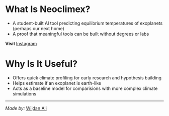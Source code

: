 # What Is Neoclimex?
<ul>
  <li>A student-built Al tool predicting equilibrium temperatures of exoplanets (perhaps our next home)</li>
  <li>A proof that meaningful tools can be built without degrees or labs</li>
</ul>
<b>Visit  </b>
<!--a href="https://www.linkedin.com/in/wijdan-ali-374793288">Website</a> -->
<a href="https://www.instagram.com/neo.climex">Instagram</a>

# Why Is It Useful?
<ul>
  <li>Offers quick climate profiling for early research and hypothesis building</li>
  <li>Helps estimate if an exoplanet is earth-like</li>
  <li>Acts as a baseline model for comparisions with more complex climate simulations</li>
</ul>
<hr>
<i>Made by: </i>
<a href="https://www.linkedin.com/in/wijdan-ali-374793288">Wijdan Ali</a>

